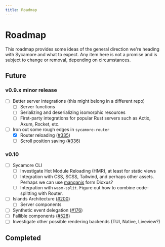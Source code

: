 ```yaml
---
title: Roadmap
---
```


# Roadmap

This roadmap provides some ideas of the general direction we're heading with
Sycamore and what to expect. Any item here is not a promise and is subject to
change or removal, depending on circumstances.

## Future

### v0.9.x minor release

- [ ] Better server integrations (this might belong in a different repo)
  - [ ] Server functions
  - [ ] Serializing and deserializing isomorphic resources
  - [ ] First-party integrations for popular Rust servers such as Actix, Axum,
        Rocket, etc.
- [ ] Iron out some rough edges in `sycamore-router`
  - [x] Router reloading
        ([#335](https://github.com/sycamore-rs/sycamore/issues/335))
  - [ ] Scroll position saving
        ([#336](https://github.com/sycamore-rs/sycamore/issues/336))

### v0.10

- [ ] Sycamore CLI
  - [ ] Investigate Hot Module Reloading (HMR), at least for static views
  - [ ] Integration with CSS, SCSS, Tailwind, and perhaps other assets. Perhaps
        we can use [manganis](https://github.com/DioxusLabs/manganis) form
        Dioxus?
  - [ ] Integration with `wasm-split`. Figure out how to combine code-splitting
        with Router.
- [ ] Islands Architecture
      ([#200](https://github.com/sycamore-rs/sycamore/issues/200))
  - [ ] Server components
- [ ] Synthetic event delegation
      ([#176](https://github.com/sycamore-rs/sycamore/issues/176))
- [ ] Fallible components
      ([#528](https://github.com/sycamore-rs/sycamore/issues/528))
- [ ] Investigate other possible rendering backends (TUI, Native, Liveview?)

## Completed
